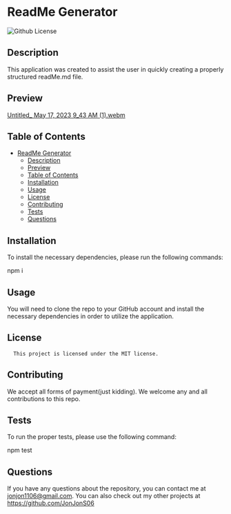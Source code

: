 
# ReadMe Generator

![Github License](https://img.shields.io/badge/license-MIT-blue.svg)
  
## Description
  
This application was created to assist the user in quickly creating a properly structured readMe.md file.

## Preview

[Untitled_ May 17, 2023 9_43 AM (1).webm](https://github.com/JonJonS06/Challenge-nine-readme/assets/124073266/24655186-ed5b-4614-96cf-1e7640dfaebd)


## Table of Contents
- [ReadMe Generator](#readme-generator)
  - [Description](#description)
  - [Preview](#preview)
  - [Table of Contents](#table-of-contents)
  - [Installation](#installation)
  - [Usage](#usage)
  - [License](#license)
  - [Contributing](#contributing)
  - [Tests](#tests)
  - [Questions](#questions)

## Installation

To install the necessary dependencies, please run the following commands:

npm i

## Usage

You will need to clone the repo to your GitHub account and install the necessary dependencies in order to utilize the application.

## License
      This project is licensed under the MIT license.

## Contributing

We accept all forms of payment(just kidding). We welcome any and all contributions to this repo.

## Tests

To run the proper tests, please use the following command:

npm test

## Questions

If you have any questions about the repository, you can contact me at jonjon1106@gmail.com. 
You can also check out my other projects at https://github.com/JonJonS06
